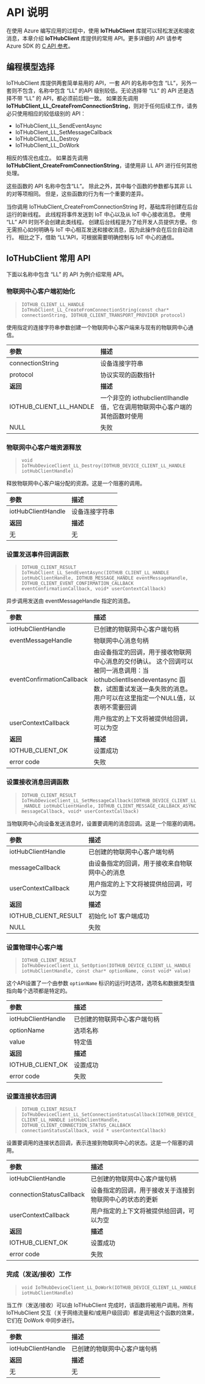 # API 说明

在使用 Azure 编写应用的过程中，使用 **IoTHubClient** 库就可以轻松发送和接收消息，本章介绍 **IoTHubClient** 库提供的常用 API。更多详细的 API 请参考 Azure SDK 的 [C API 参考](https://azure.github.io/azure-iot-sdk-c/index.html)。

## 编程模型选择

IoTHubClient 库提供两套简单易用的 API，一套 API 的名称中包含 “LL”，另外一套则不包含，名称中包含 “LL” 的API 级别较低。无论选择带 “LL” 的 API 还是选择不带 “LL” 的 API，都必须前后相一致。 如果首先调用**IoTHubClient_LL_CreateFromConnectionString**，则对于任何后续工作，请务必只使用相应的较低级别的 API：

- IoTHubClient_LL_SendEventAsync
- IoTHubClient_LL_SetMessageCallback
- IoTHubClient_LL_Destroy
- IoTHubClient_LL_DoWork

相反的情况也成立。 如果首先调用 **IoTHubClient_CreateFromConnectionString**，请使用非 LL API 进行任何其他处理。

这些函数的 API 名称中包含“LL”。 除此之外，其中每个函数的参数都与其非 LL 的对等项相同。 但是，这些函数的行为有一个重要的差异。

当你调用 IoTHubClient_CreateFromConnectionString 时，基础库将创建在后台运行的新线程。 此线程将事件发送到 IoT 中心以及从 IoT 中心接收消息。 使用 “LL” API 时则不会创建此类线程。 创建后台线程是为了给开发人员提供方便。 你无需担心如何明确与 IoT 中心相互发送和接收消息，因为此操作会在后台自动进行。 相比之下，借助 “LL”API，可根据需要明确控制与 IoT 中心的通信。

## IoTHubClient 常用 API 

下面以名称中包含 “LL” 的 API 为例介绍常用 API。

### 物联网中心客户端初始化

> `IOTHUB_CLIENT_LL_HANDLE  IoTHubClient_LL_CreateFromConnectionString(const char* connectionString, IOTHUB_CLIENT_TRANSPORT_PROVIDER protocol)`

使用指定的连接字符串参数创建一个物联网中心客户端来与现有的物联网中心通信。

| 参数              | 描述                                |
|:------------------|:------------------------------------|
|connectionString               | 设备连接字符串 |
|protocol | 协议实现的函数指针 |
| **返回**          | **描述**                                |
|IOTHUB_CLIENT_LL_HANDLE                  | 一个非空的 iothubclientllhandle 值，它在调用物联网中心客户端的其他函数时使用 |
|NULL                 | 失败                                |

### 物联网中心客户端资源释放

> `void IoTHubDeviceClient_LL_Destroy(IOTHUB_DEVICE_CLIENT_LL_HANDLE iotHubClientHandle)`

释放物联网中心客户端分配的资源。这是一个阻塞的调用。

| 参数              | 描述                                |
|:------------------|:------------------------------------|
|iotHubClientHandle               | 设备连接字符串 |
| **返回**          | **描述**                                |
|无                  | 无             |

### 设置发送事件回调函数

> `IOTHUB_CLIENT_RESULT IoTHubClient_LL_SendEventAsync(IOTHUB_CLIENT_LL_HANDLE iotHubClientHandle, IOTHUB_MESSAGE_HANDLE eventMessageHandle, IOTHUB_CLIENT_EVENT_CONFIRMATION_CALLBACK eventConfirmationCallback, void* userContextCallback)`

异步调用发送由 eventMessageHandle 指定的消息。

| 参数              | 描述                                |
|:------------------|:------------------------------------|
|iotHubClientHandle               | 已创建的物联网中心客户端句柄 |
|eventMessageHandle | 物联网中心消息句柄 |
|eventConfirmationCallback | 由设备指定的回调，用于接收物联网中心消息的交付确认。  这个回调可以被同一消息调用：当 iothubclientllsendeventasync 函数，试图重试发送一条失败的消息。用户可以在这里指定一个NULL值，以表明不需要回调 |
|userContextCallback | 用户指定的上下文将被提供给回调，可以为空 |
| **返回**          | **描述**                                |
|IOTHUB_CLIENT_OK                  | 设置成功 |
|error code                 | 失败                                |

### 设置接收消息回调函数

> `IOTHUB_CLIENT_RESULT IoTHubDeviceClient_LL_SetMessageCallback(IOTHUB_DEVICE_CLIENT_LL_HANDLE iotHubClientHandle, IOTHUB_CLIENT_MESSAGE_CALLBACK_ASYNC messageCallback, void* userContextCallback)`

当物联网中心向设备发送消息时，设置要调用的消息回调。这是一个阻塞的调用。

| 参数              | 描述                                |
|:------------------|:------------------------------------|
|iotHubClientHandle               | 已创建的物联网中心客户端句柄 |
|messageCallback | 由设备指定的回调，用于接收来自物联网中心的消息 |
|userContextCallback | 用户指定的上下文将被提供给回调，可以为空 |
| **返回**          | **描述**                                |
|IOTHUB_CLIENT_RESULT                  | 初始化 IoT 客户端成功              |
|NULL                 | 失败                                |

### 设置物理中心客户端

> `IOTHUB_CLIENT_RESULT IoTHubDeviceClient_LL_SetOption(IOTHUB_DEVICE_CLIENT_LL_HANDLE iotHubClientHandle, const char* optionName, const void* value)`

这个API设置了一个由参数 `optionName` 标识的运行时选项，选项名和数据类型值指向每个选项都是特定的。

| 参数              | 描述                                |
|:------------------|:------------------------------------|
|iotHubClientHandle               | 已创建的物联网中心客户端句柄 |
|optionName | 选项名称 |
|value | 特定值 |
| **返回**          | **描述**                                |
|IOTHUB_CLIENT_OK                  | 设置成功         |
|error code                 | 失败                                |

### 设置连接状态回调

> `IOTHUB_CLIENT_RESULT IoTHubDeviceClient_LL_SetConnectionStatusCallback(IOTHUB_DEVICE_CLIENT_LL_HANDLE iotHubClientHandle, IOTHUB_CLIENT_CONNECTION_STATUS_CALLBACK connectionStatusCallback, void * userContextCallback)`

设置要调用的连接状态回调，表示连接到物联网中心的状态。这是一个阻塞的调用。

| 参数              | 描述                                |
|:------------------|:------------------------------------|
|iotHubClientHandle               | 已创建的物联网中心客户端句柄 |
|connectionStatusCallback | 设备指定的回调，用于接收关于连接到物联网中心的状态的更新 |
|userContextCallback | 用户指定的上下文将被提供给回调，可以为空 |
| **返回**          | **描述**                                |
|IOTHUB_CLIENT_OK                  | 设置成功         |
|error code                 | 失败                                |

### 完成（发送/接收）工作

> `void IoTHubDeviceClient_LL_DoWork(IOTHUB_DEVICE_CLIENT_LL_HANDLE iotHubClientHandle)`

当工作（发送/接收）可以由 IoTHubClient 完成时，该函数将被用户调用。所有 IoTHubClient 交互（关于网络流量和/或用户级回调）都是调用这个函数的效果，它们在 DoWork 中同步进行。 

| 参数              | 描述                                |
|:------------------|:------------------------------------|
|iotHubClientHandle               | 已创建的物联网中心客户端句柄 |
| **返回**          | **描述**                                |
|无                  | 无         |


